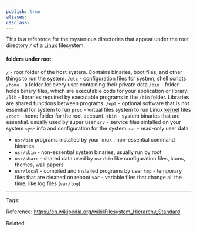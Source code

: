```yaml
---
publish: true
aliases: 
cssclass: 
---
```


This is a reference for the mysterious directories that appear under the root directory `/` of a [Linux](../Linux.md) filesystem.

#### folders under root
`/` - root folder of the host system. Contains binaries, boot files, and other things to run the system.
`/etc` - configuration files for system, shell scripts
`/home` - a folder for every user containing their private data
`/bin` - folder holds binary files, which are executable code for your application or library. 
`/lib` - libraries required by executable programs in the `/bin` folder. Libraries are shared functions between programs. 
`/opt` - optional software that is not essential for system to run
`proc` - virtual files system to run Linux [kernel](./Kernel.md) files
`/root` - home folder for the root account.
`sbin` - system binaries that are essential. usually used by super user
`srv` - service files sintalled on your system 
`sys`- info and configuration for the system
`usr` - read-only user data
- `usr/bin` programs installed by your linux , non-essential command binaries
- `usr/sbin` - non-essential system binaries, usually run by root
- `usr/share` - shared data used by `usr/bin` like configuration files, icons, themes, wall papers
- `usr/local` - compiled and installed programs by user
`tmp` - temporary files that are cleaned on reboot
`var` - variable files that change all the time, like log files (`var/log`)



---
Tags: 

Reference: https://en.wikipedia.org/wiki/Filesystem_Hierarchy_Standard

Related: 